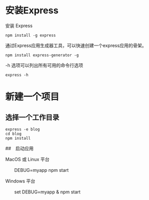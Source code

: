 # 安装Express

安装 Express

    npm install -g express
    
通过Express应用生成器工具，可以快速创建一个express应用的骨架。    
    
    npm install express-generator -g
    
-h 选项可以列出所有可用的命令行选项

    express -h
    
# 新建一个项目

## 选择一个工作目录

    express -e blog
    cd blog
    npm install
    
##　启动应用

MacOS 或 Linux 平台

　　DEBUG=myapp npm start

Windows 平台

　　set DEBUG=myapp & npm start

